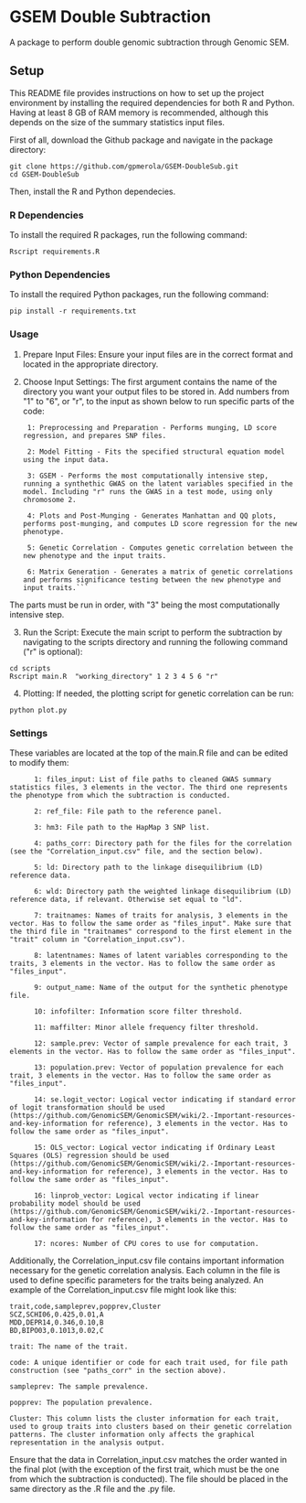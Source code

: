 # GSEM Double Subtraction
A package to perform double genomic subtraction through Genomic SEM.

## Setup
This README file provides instructions on how to set up the project environment by installing the required dependencies for both R and Python. Having at least 8 GB of RAM memory is recommended, although this depends on the size of the summary statistics input files.

First of all, download the Github package and navigate in the package directory:

```console
git clone https://github.com/gpmerola/GSEM-DoubleSub.git
cd GSEM-DoubleSub
```

Then, install the R and Python dependecies.

### R Dependencies

To install the required R packages, run the following command:

```console
Rscript requirements.R
```

### Python Dependencies
To install the required Python packages, run the following command:

```console
pip install -r requirements.txt
```

### Usage

  1) Prepare Input Files: Ensure your input files are in the correct format and located in the appropriate directory.

  2) Choose Input Settings: The first argument contains the name of the directory you want your output files to be stored in. Add numbers from "1" to "6", or "r", to the input as shown below to run specific parts of the code:

     ```
      1: Preprocessing and Preparation - Performs munging, LD score regression, and prepares SNP files.
      
      2: Model Fitting - Fits the specified structural equation model using the input data.
      
      3: GSEM - Performs the most computationally intensive step, running a synthethic GWAS on the latent variables specified in the model. Including "r" runs the GWAS in a test mode, using only chromosome 2.
      
      4: Plots and Post-Munging - Generates Manhattan and QQ plots, performs post-munging, and computes LD score regression for the new phenotype.
      
      5: Genetic Correlation - Computes genetic correlation between the new phenotype and the input traits.
      
      6: Matrix Generation - Generates a matrix of genetic correlations and performs significance testing between the new phenotype and input traits.```

The parts must be run in order, with "3" being the most computationally intensive step.


  3) Run the Script: Execute the main script to perform the subtraction by navigating to the scripts directory and running the following command ("r" is optional):

```console
cd scripts
Rscript main.R  "working_directory" 1 2 3 4 5 6 "r"
```

  4) Plotting: If needed, the plotting script for genetic correlation can be run:

```console
python plot.py
```

### Settings

These variables are located at the top of the main.R file and can be edited to modify them:

```
      1: files_input: List of file paths to cleaned GWAS summary statistics files, 3 elements in the vector. The third one represents the phenotype from which the subtraction is conducted.

      2: ref_file: File path to the reference panel.

      3: hm3: File path to the HapMap 3 SNP list.

      4: paths_corr: Directory path for the files for the correlation (see the "Correlation_input.csv" file, and the section below).

      5: ld: Directory path to the linkage disequilibrium (LD) reference data.

      6: wld: Directory path the weighted linkage disequilibrium (LD) reference data, if relevant. Otherwise set equal to "ld".

      7: traitnames: Names of traits for analysis, 3 elements in the vector. Has to follow the same order as "files_input". Make sure that the third file in "traitnames" correspond to the first element in the "trait" column in "Correlation_input.csv"). 

      8: latentnames: Names of latent variables corresponding to the traits, 3 elements in the vector. Has to follow the same order as "files_input".

      9: output_name: Name of the output for the synthetic phenotype file.

      10: infofilter: Information score filter threshold.

      11: maffilter: Minor allele frequency filter threshold.

      12: sample.prev: Vector of sample prevalence for each trait, 3 elements in the vector. Has to follow the same order as "files_input".

      13: population.prev: Vector of population prevalence for each trait, 3 elements in the vector. Has to follow the same order as "files_input".

      14: se.logit_vector: Logical vector indicating if standard error of logit transformation should be used (https://github.com/GenomicSEM/GenomicSEM/wiki/2.-Important-resources-and-key-information for reference), 3 elements in the vector. Has to follow the same order as "files_input".

      15: OLS_vector: Logical vector indicating if Ordinary Least Squares (OLS) regression should be used (https://github.com/GenomicSEM/GenomicSEM/wiki/2.-Important-resources-and-key-information for reference), 3 elements in the vector. Has to follow the same order as "files_input".

      16: linprob_vector: Logical vector indicating if linear probability model should be used (https://github.com/GenomicSEM/GenomicSEM/wiki/2.-Important-resources-and-key-information for reference), 3 elements in the vector. Has to follow the same order as "files_input".

      17: ncores: Number of CPU cores to use for computation.
```

Additionally, the Correlation_input.csv file contains important information necessary for the genetic correlation analysis. Each column in the file is used to define specific parameters for the traits being analyzed. An example of the Correlation_input.csv file might look like this:

```csv
trait,code,sampleprev,popprev,Cluster
SCZ,SCHI06,0.425,0.01,A
MDD,DEPR14,0.346,0.10,B
BD,BIPO03,0.1013,0.02,C
```

```
trait: The name of the trait.

code: A unique identifier or code for each trait used, for file path construction (see "paths_corr" in the section above).

sampleprev: The sample prevalence.

popprev: The population prevalence.

Cluster: This column lists the cluster information for each trait, used to group traits into clusters based on their genetic correlation patterns. The cluster information only affects the graphical representation in the analysis output.
```

Ensure that the data in Correlation_input.csv matches the order wanted in the final plot (with the exception of the first trait, which must be the one from which the subtraction is conducted). The file should be placed in the same directory as the .R file and the .py file.








